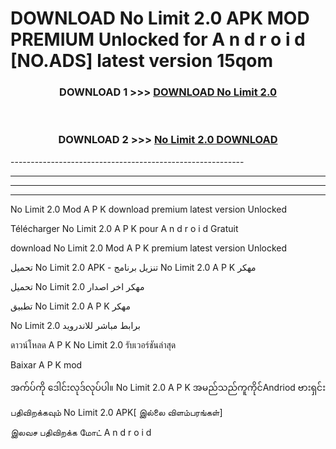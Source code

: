 # DOWNLOAD No Limit 2.0  APK MOD PREMIUM Unlocked for A n d r o i d [NO.ADS] latest version 15qom 



<div align="center">

<h3>DOWNLOAD 1 >>> <a href="https://getmod2.web.app/?judul=No Limit 2.0 ">DOWNLOAD No Limit 2.0 </a></h3><br>

<h3>DOWNLOAD 2 >>> <a href="https://getmod2.web.app/?judul=No Limit 2.0 ">No Limit 2.0  DOWNLOAD </a></h3>

</div>
----------------------------------------------------------

----------------------------------------------------------

----------------------------------------------------------

----------------------------------------------------------

No Limit 2.0  Mod A P K download premium latest version Unlocked

Télécharger No Limit 2.0  A P K pour A n d r o i d Gratuit

download No Limit 2.0  Mod A P K premium latest version Unlocked

تحميل No Limit 2.0  APK - تنزيل برنامج No Limit 2.0  A P K مهكر

تحميل No Limit 2.0  مهكر اخر اصدار

تطبيق No Limit 2.0  A P K مهكر

No Limit 2.0  برابط مباشر للاندرويد

ดาวน์โหลด A P K No Limit 2.0  รับเวอร์ชันล่าสุด

Baixar A P K mod

အက်ပ်ကို ဒေါင်းလုဒ်လုပ်ပါ။ No Limit 2.0  A P K အမည်သည်ကူကိုင်Andriod ဗားရှင်း

பதிவிறக்கவும் No Limit 2.0  APK[ இல்லை விளம்பரங்கள்] 
 
இலவச பதிவிறக்க மோட் A n d r o i d




